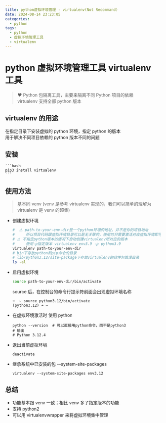```yaml
---
title: python虚拟环境管理 - virtualenv(Not Recommand)
date: 2024-08-14 23:23:05
categories:
  - python
tags:
  - python
  - 虚拟环境管理工具
  - virtualenv
---
```


# python 虚拟环境管理工具 virtualenv 工具

> ❤️ Python 包隔离工具，主要来隔离不同 Python 项目的依赖 <br>
> virtualenv 支持全部 python 版本

## virtualenv 的用途

在指定目录下安装虚拟的 python 环境，指定 python 的版本<br>
用于解决不同项目依赖的 python 版本不同的问题

## 安装

    ```bash
    pip3 install virtualenv
    ```

## 使用方法

> 基本同 venv
> (venv 是参考 virtualenv 实现的，我们可以简单的理解为 virtualenv 是 venv 的超集)

- 创建虚拟环境

  ```bash
  #  ⚠️ path-to-your-env-dir是一个python环境的地址，并不是你的项目地址
  #     所以项目代码跟虚拟环境目录可以是无关联的，使用时只需要激活对应虚拟环境即可
  # ⚠️ 不指定python版本的情况下自动创建virtualenv所对应的版本
  #     使用-p指定版本 virtualenv env3.9 -p python3.9
  virtualenv path-to-your-env-dir
  # bin下存放python和pip命令的目录
  # lib/python3.12/site-package下存放virtualenv的软件包管理目录
  ls -al
  ```

- 启用虚拟环境
  ```bash
  source path-to-your-env-dir/bin/activate
  ```
  source 后，在控制台的命令行提示符前面会出现虚拟环境名称
  ```
  ➜  ~ source python3.12/bin/activate
  (python3.12) ➜ ~
  ```
- 在虚拟环境激活时 使用 python
  ```
  python --version  # 可以直接用python命令，而不是python3
  # 输出
  # Python 3.12.4
  ```
- 退出当前虚拟环境
  ```
  deactivate
  ```
- 继承系统中已安装的包 --system-site-packages
  ```
  virtualenv --system-site-packages env3.12
  ```

## 总结

- 功能基本跟 venv 一致；相比 venv 多了指定版本的功能
- 支持 python2
- 可以用 virtualenvwrapper 来将虚拟环境集中管理

